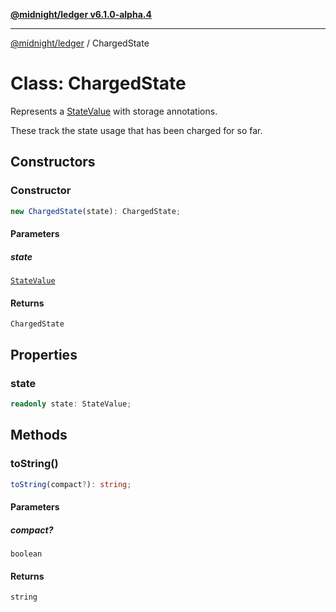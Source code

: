 [**@midnight/ledger v6.1.0-alpha.4**](../README.md)

***

[@midnight/ledger](../globals.md) / ChargedState

# Class: ChargedState

Represents a [StateValue](StateValue.md) with storage annotations.

These track the state usage that has been charged for so far.

## Constructors

### Constructor

```ts
new ChargedState(state): ChargedState;
```

#### Parameters

##### state

[`StateValue`](StateValue.md)

#### Returns

`ChargedState`

## Properties

### state

```ts
readonly state: StateValue;
```

## Methods

### toString()

```ts
toString(compact?): string;
```

#### Parameters

##### compact?

`boolean`

#### Returns

`string`
